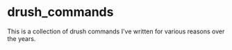 # drush_commands

This is a collection of drush commands I've written for various reasons over the years.